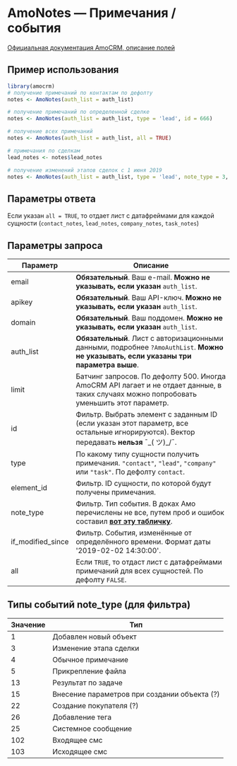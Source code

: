 # AmoNotes — Примечания / события

[Официальная документация AmoCRM, описание полей](https://www.amocrm.ru/developers/content/api/notes)

## Пример использования

```r
library(amocrm)
# получение примечаний по контактам по дефолту
notes <- AmoNotes(auth_list = auth_list)

# получение примечаний по определенной сделке
notes <- AmoNotes(auth_list = auth_list, type = 'lead', id = 666)

# получение всех примечаний
notes <- AmoNotes(auth_list = auth_list, all = TRUE)

# примечания по сделкам
lead_notes <- notes$lead_notes

# получение изменений этапов сделок с 1 июня 2019
notes <- AmoNotes(auth_list = auth_list, type = 'lead', note_type = 3, if_modified_since = '2019-06-01 00:00:00')
```
## Параметры ответа

Если указан `all = TRUE`, то отдает лист с датафреймами для каждой сущности (`contact_notes`, `lead_notes`, `company_notes`, `task_notes`)

## Параметры запроса

Параметр | Описание
 --- | ---
email | **Обязательный**. Ваш e-mail. **Можно не указывать, если указан** `auth_list`.
apikey | **Обязательный**. Ваш API-ключ. **Можно не указывать, если указан** `auth_list`.
domain | **Обязательный**. Ваш поддомен. **Можно не указывать, если указан** `auth_list`.
auth_list | **Обязательный**. Лист с авторизационными данными, подробнее `?AmoAuthList`. **Можно не указывать, если указаны три параметра выше**.
limit | Батчинг запросов. По дефолту 500. Иногда AmoCRM API лагает и не отдает данные, в таких случаях можно попробовать уменьшить этот параметр.
id | Фильтр. Выбрать элемент с заданным ID (если указан этот параметр, все остальные игнорируются). Вектор передавать **нельзя** ¯\_( ツ)_/¯.
type | По какому типу сущности получить примечания. `"contact"`, `"lead"`, `"company"` или `"task"`. По дефолту `contact`.
element_id | Фильтр. ID сущности, по которой будут получены примечания.
note_type | Фильтр. Тип события. В доках Амо перечислены не все, путем проб и ошибок составил [**вот эту табличку**](#note_type). 
if_modified_since | Фильтр. События, изменённые от определённого времени. Формат даты '2019-02-02 14:30:00'.
all | Если `TRUE`, то отдаст лист с датафреймами примечаний для всех сущностей. По дефолту `FALSE`.

<a name="note_type"></a>
## Типы событий note_type (для фильтра)
Значение | Тип
 --- | ---
1 | Добавлен новый объект
3 | Изменение этапа сделки
4 | Обычное примечание
5 | Прикрепление файла
13 | Результат по задаче
15 | Внесение параметров при создании объекта (?)
22 | Создание покупателя (?)
26 | Добавление тега
25 | Системное сообщение
102 | Входящее смс
103 | Исходящее смс

